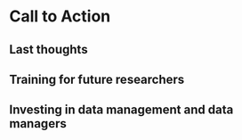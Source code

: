 # Call to Action

## Last thoughts

## Training for future researchers

## Investing in data management and data managers

